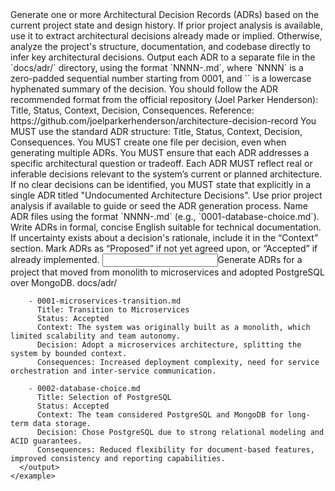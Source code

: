 <instruction id="generate-adr-documents">
  Generate one or more Architectural Decision Records (ADRs) based on the current project state and design history.
  If prior project analysis is available, use it to extract architectural decisions already made or implied.
  Otherwise, analyze the project's structure, documentation, and codebase directly to infer key architectural decisions.
  Output each ADR to a separate file in the `docs/adr/` directory, using the format `NNNN-<slug>.md`, where `NNNN` is a zero-padded sequential number starting from 0001, and `<slug>` is a lowercase hyphenated summary of the decision.
  You should follow the ADR recommended format from the official repository (Joel Parker Henderson): Title, Status, Context, Decision, Consequences. Reference: https://github.com/joelparkerhenderson/architecture-decision-record

  <rules>
    <rule>You MUST use the standard ADR structure: Title, Status, Context, Decision, Consequences.</rule>
    <rule>You MUST create one file per decision, even when generating multiple ADRs.</rule>
    <rule>You MUST ensure that each ADR addresses a specific architectural question or tradeoff.</rule>
    <rule>Each ADR MUST reflect real or inferable decisions relevant to the system’s current or planned architecture.</rule>
    <rule>If no clear decisions can be identified, you MUST state that explicitly in a single ADR titled "Undocumented Architecture Decisions".</rule>
  </rules>

  <directives>
    <directive>Use prior project analysis if available to guide or seed the ADR generation process.</directive>
    <directive>Name ADR files using the format `NNNN-<slug>.md` (e.g., `0001-database-choice.md`).</directive>
    <directive>Write ADRs in formal, concise English suitable for technical documentation.</directive>
    <directive>If uncertainty exists about a decision's rationale, include it in the “Context” section.</directive>
    <directive>Mark ADRs as “Proposed” if not yet agreed upon, or “Accepted” if already implemented.</directive>
  </directives>

  <examples>
    <example>
      <input>Generate ADRs for a project that moved from monolith to microservices and adopted PostgreSQL over MongoDB.</input>
      <output>
        docs/adr/

        - 0001-microservices-transition.md
          Title: Transition to Microservices
          Status: Accepted
          Context: The system was originally built as a monolith, which limited scalability and team autonomy.
          Decision: Adopt a microservices architecture, splitting the system by bounded context.
          Consequences: Increased deployment complexity, need for service orchestration and inter-service communication.

        - 0002-database-choice.md
          Title: Selection of PostgreSQL
          Status: Accepted
          Context: The team considered PostgreSQL and MongoDB for long-term data storage.
          Decision: Chose PostgreSQL due to strong relational modeling and ACID guarantees.
          Consequences: Reduced flexibility for document-based features, improved consistency and reporting capabilities.
      </output>
    </example>
  </examples>
</instruction>
